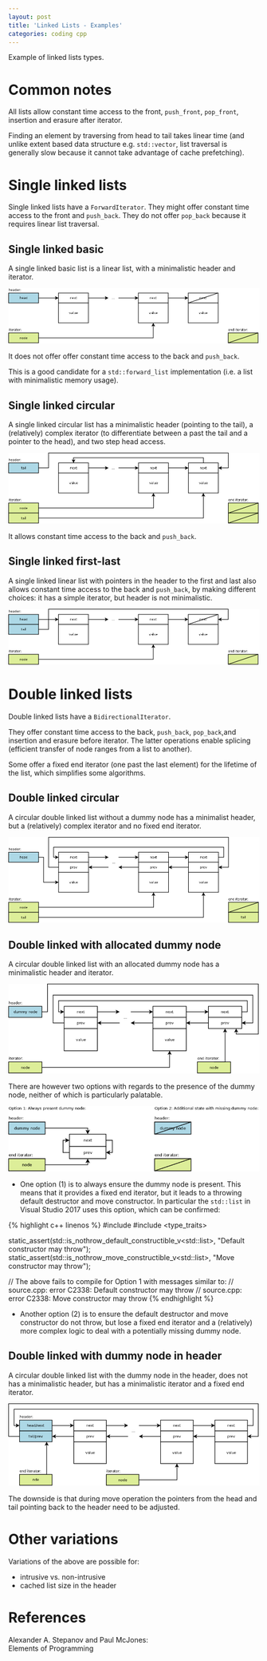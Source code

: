 ```yaml
---
layout: post
title: 'Linked Lists - Examples'
categories: coding cpp
---
```


Example of linked lists types.

# Common notes

All lists allow constant time access to the front, `push_front`, `pop_front`,
insertion and erasure after iterator.

Finding an element by traversing from head to tail takes linear time (and
unlike extent based data structure e.g.  `std::vector`, list traversal is
generally slow because it cannot take advantage of cache prefetching).

# Single linked lists

Single linked lists have a `ForwardIterator`. They might offer constant time
access to the front and `push_back`. They do not offer `pop_back` because it
requires linear list traversal.


## Single linked basic

A single linked basic list is a linear list, with a minimalistic header and
iterator.

![Single linked basic](/assets/2018-06-28-linked-lists-examples/01-single-basic.png)

It does not offer offer constant time access to the back and `push_back`.

This is a good candidate for a `std::forward_list` implementation (i.e. a list
with minimalistic memory usage).


## Single linked circular

A single linked circular list has a minimalistic header (pointing to the tail),
a (relatively) complex iterator (to differentiate between a past the tail and a
pointer to the head), and two step head access.

![Single linked circular](/assets/2018-06-28-linked-lists-examples/02-single-circular.png)

It allows constant time access to the back and `push_back`.


## Single linked first-last

A single linked linear list with pointers in the header to the first and last
also allows constant time access to the back and `push_back`, by making
different choices: it has a simple iterator, but header is not minimalistic.

![Single linked first-last](/assets/2018-06-28-linked-lists-examples/03-single-first-last.png)


# Double linked lists

Double linked lists have a `BidirectionalIterator`.

They offer constant time access to the back, `push_back`, `pop_back`,and
insertion and erasure before iterator. The latter operations enable splicing
(efficient transfer of node ranges from a list to another).

Some offer a fixed end iterator (one past the last element) for the lifetime of
the list, which simplifies some algorithms.


## Double linked circular

A circular double linked list without a dummy node has a minimalist header, but
a (relatively) complex iterator and no fixed end iterator.

![Double linked circular](/assets/2018-06-28-linked-lists-examples/04-double-circular.png)


## Double linked with allocated dummy node

A circular double linked list with an allocated dummy node has a minimalistic
header and iterator.

![Double linked dummy node](/assets/2018-06-28-linked-lists-examples/05-double-dummy-node.png)

There are however two options with regards to the presence of the dummy node,
neither of which is particularly palatable.

![Double linked dummy node options](/assets/2018-06-28-linked-lists-examples/06-double-dummy-node.png)

- One option (1) is to always ensure the dummy node is present. This means that
  it provides a fixed end iterator, but it leads to a throwing default
  destructor and move constructor. In particular the `std::list` in Visual
  Studio 2017 uses this option, which can be confirmed:

{% highlight c++ linenos %}
#include <list>
#include <type_traits>

static_assert(std::is_nothrow_default_constructible_v<std::list<int>>,
  "Default constructor may throw");
static_assert(std::is_nothrow_move_constructible_v<std::list<int>>,
  "Move constructor may throw");

// The above fails to compile for Option 1 with messages similar to:
// source.cpp: error C2338: Default constructor may throw
// source.cpp: error C2338: Move constructor may throw
{% endhighlight %}

- Another option (2) is to ensure the default destructor and move constructor
  do not throw, but lose a fixed end iterator and a (relatively) more complex
  logic to deal with a potentially missing dummy node.


## Double linked with dummy node in header

A circular double linked list with the dummy node in the header, does not has a
minimalistic header, but has a minimalistic iterator and a fixed end iterator.

![Double linked dummy node in header](/assets/2018-06-28-linked-lists-examples/07-double-dummy-in-header.png)

The downside is that during move operation the pointers from the head and tail
pointing back to the header need to be adjusted.

# Other variations

Variations of the above are possible for:

- intrusive vs. non-intrusive
- cached list size in the header


# References

Alexander A. Stepanov and Paul McJones:<br/>
Elements of Programming

